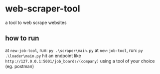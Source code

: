 # web-scraper-tool
a tool to web scrape websites

## how to run
at `new-job-tool`, run: `py .\scraper\main.py`
at `new-job-tool`, run: `py .\loader\main.py`
hit an endpoint like `http://127.0.0.1:5001/job_boards/(company)` using a tool of your choice (eg. postman)